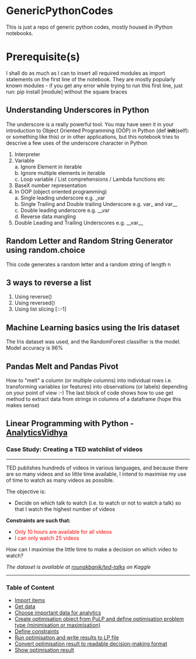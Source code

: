 # GenericPythonCodes
This is just a repo of generic python codes, mostly housed in iPython notebooks.

# Prerequisite(s)
I shall do as much as I can to insert all required modules as import statements on the first line of the notebook. They are mostly popularly known modules - if you get any error while trying to run this first line, just run:
pip install [module] without the square braces

## Understanding Underscores in Python
The underscore is a really powerful tool. You may have seen it in your introduction to Object Oriented Programming (OOP) in Python (def __init__(self): or something like this) or in other applications, but this notebook tries to descrive a few uses of the underscore character in Python
1. Interpreter
2. Variable<br>
  a. Ignore Element in iterable<br>
  b. Ignore multiple elements in iterable<br>
  c. Loop variable / List comprehensions / Lambda functions etc<br>
3. BaseX number representation<br>
4. In OOP (object oriented programming)<br>
  a. Single leading underscore e.g. \_var<br>
  b. Single Trailing and Double trailing Underscore e.g. var\_ and var\_\_<br>
  c. Double leading underscore e.g. \_\_var<br>
  d. Reverse data mangling<br>
5. Double Leading and Trailing Underscores e.g. \_\_var\_\_

## Random Letter and Random String Generator using random.choice
This code generates a random letter and a random string of length n

## 3 ways to reverse a list
1. Using reverse()
2. Using reversed()
3. Using list slicing [::-1]

## Machine Learning basics using the Iris dataset
The Iris dataset was used, and the RandomForest classifier is the model. Model accuracy is 96%

## Pandas Melt and Pandas Pivot
How to "melt" a column (or multiple columns) into individual rows i.e. transforming variables (or features) into observations (or labels) depending on your point of view :-)
The last block of code shows how to use get method to extract data from strings in columns of a dataframe (hope this makes sense)

## Linear Programming with Python - [AnalyticsVidhya](#) <design by kcEmenike>

### Case Study: Creating a TED watchlist of videos
***

TED publishes hundreds of videos in various languages, and because there are so many videos and so little time available, I intend to maximise my use of time to watch as many videos as possible.

The objective is:
- Decide on which talk to watch (i.e. to watch or not to watch a talk) so that I watch the highest number of videos

**Constraints are such that:**
- <font color=red>Only 10 hours are available for all videos</font>
- <font color=red>I can only watch 25 videos</font>

How can I maximise the little time to make a decision on which video to watch?

*The dataset is available at [rounakbanik/ted-talks](https://www.kaggle.com/rounakbanik/ted-talks) on Kaggle*

***
### Table of Content
- [Import items](#import-items)
- [Get data](#get-data)
- [Choose important data for analytics](#choose-data)
- [Create optimisation object from PuLP and define optimisation problem type (minimisation or maximisation)](#create-lp-object)
- [Define constraints](#constraints)
- [Run optimisation and write results to LP file](#run-lp-optimisation)
- [Convert optimisation result to readable decision-making format](#convert-optimisation)
- [Show optimisation result](#show-lp-result)
